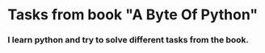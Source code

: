 # Tasks from book "A Byte Of Python"
### I learn python and try to solve different tasks from the book.
